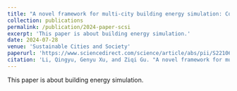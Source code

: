 ```yaml
---
title: "A novel framework for multi-city building energy simulation: Coupling urban microclimate and energy dynamics at high spatiotemporal resolutions"
collection: publications
permalink: /publication/2024-paper-scsi
excerpt: 'This paper is about building energy simulation.'
date: 2024-07-28
venue: 'Sustainable Cities and Society'
paperurl: 'https://www.sciencedirect.com/science/article/abs/pii/S2210670724005432'
citation: 'Li, Qingyu, Genyu Xu, and Ziqi Gu. "A novel framework for multi-city building energy simulation: Coupling urban microclimate and energy dynamics at high spatiotemporal resolutions." Sustainable Cities and Society (2024).'
---
```

This paper is about building energy simulation.

